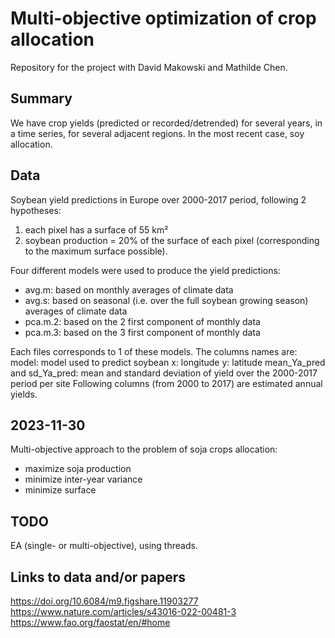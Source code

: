 # Multi-objective optimization of crop allocation
Repository for the project with David Makowski and Mathilde Chen.

## Summary
We have crop yields (predicted or recorded/detrended) for several years, in a time series, for several adjacent regions. In the most recent case, soy allocation.

## Data
Soybean yield predictions in Europe over 2000-2017 period, following 2 hypotheses:
1) each pixel has a surface of 55 km²
2) soybean production = 20% of the surface of each pixel (corresponding to the maximum surface possible).

Four different models were used to produce the yield predictions:
- avg.m: based on monthly averages of climate data
- avg.s: based on seasonal (i.e. over the full soybean growing season) averages of climate data
- pca.m.2: based on the 2 first component of monthly data
- pca.m.3: based on the 3 first component of monthly data

Each files corresponds to 1 of these models. The columns names are:
model: model used to predict soybean
x: longitude
y: latitude
mean_Ya_pred and sd_Ya_pred: mean and standard deviation of yield over the 2000-2017 period per site
Following columns (from 2000 to 2017) are estimated annual yields.

## 2023-11-30
Multi-objective approach to the problem of soja crops allocation:
- maximize soja production
- minimize inter-year variance
- minimize surface

## TODO
EA (single- or multi-objective), using threads.

## Links to data and/or papers
https://doi.org/10.6084/m9.figshare.11903277
https://www.nature.com/articles/s43016-022-00481-3
https://www.fao.org/faostat/en/#home
